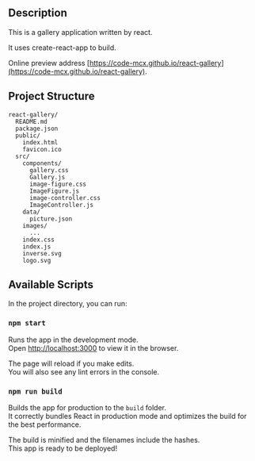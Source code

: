 ## Description

This is a gallery application written by react.<br>

It uses create-react-app to build.

Online preview address [https://code-mcx.github.io/react-gallery](https://code-mcx.github.io/react-gallery).

## Project Structure

```
react-gallery/
  README.md
  package.json
  public/
    index.html
    favicon.ico
  src/
    components/
      gallery.css
      Gallery.js
      image-figure.css
      ImageFigure.js
      image-controller.css
      ImageController.js
    data/
      picture.json
    images/
      ...
    index.css
    index.js
    inverse.svg
    logo.svg
```

## Available Scripts

In the project directory, you can run:

### `npm start`

Runs the app in the development mode.<br>
Open [http://localhost:3000](http://localhost:3000) to view it in the browser.

The page will reload if you make edits.<br>
You will also see any lint errors in the console.

### `npm run build`

Builds the app for production to the `build` folder.<br>
It correctly bundles React in production mode and optimizes the build for the best performance.

The build is minified and the filenames include the hashes.<br>
This app is ready to be deployed!
